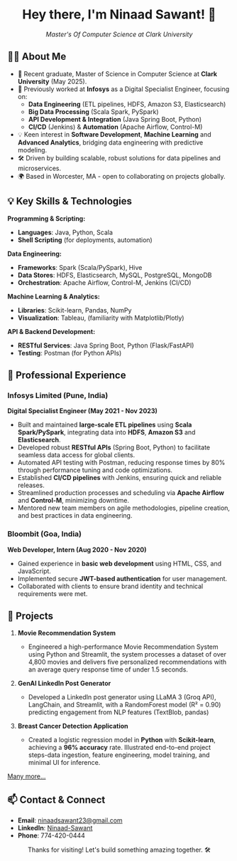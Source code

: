 <h1 align="center">Hey there, I'm Ninaad Sawant! 👋</h1>
<p align="center">
  <em>Master's Of Computer Science at Clark University</em>
</p>


## 👨‍💻 About Me

- 🚀 Recent graduate, Master of Science in Computer Science at **Clark University** (May 2025).
- 💼 Previously worked at **Infosys** as a Digital Specialist Engineer, focusing on:
  - **Data Engineering** (ETL pipelines, HDFS, Amazon S3, Elasticsearch)
  - **Big Data Processing** (Scala Spark, PySpark)
  - **API Development & Integration** (Java Spring Boot, Python)
  - **CI/CD** (Jenkins) & **Automation** (Apache Airflow, Control-M)
- 💡 Keen interest in **Software Development**, **Machine Learning** and **Advanced Analytics**, bridging data engineering with predictive modeling.
- 🛠️ Driven by building scalable, robust solutions for data pipelines and microservices.
- 🌍 Based in Worcester, MA - open to collaborating on projects globally.


## 💡 Key Skills & Technologies

**Programming & Scripting:**
- **Languages**: Java, Python, Scala
- **Shell Scripting** (for deployments, automation)

**Data Engineering:**
- **Frameworks**: Spark (Scala/PySpark), Hive  
- **Data Stores**: HDFS, Elasticsearch, MySQL, PostgreSQL, MongoDB  
- **Orchestration**: Apache Airflow, Control-M, Jenkins (CI/CD)

**Machine Learning & Analytics:**
- **Libraries**: Scikit-learn, Pandas, NumPy  
- **Visualization**: Tableau, (familiarity with Matplotlib/Plotly)

**API & Backend Development:**
- **RESTful Services**: Java Spring Boot, Python (Flask/FastAPI)
- **Testing**: Postman (for Python APIs)



## 💼 Professional Experience

### Infosys Limited (Pune, India)  
**Digital Specialist Engineer (May 2021 - Nov 2023)**  
- Built and maintained **large-scale ETL pipelines** using **Scala Spark/PySpark**, integrating data into **HDFS**, **Amazon S3** and **Elasticsearch**.  
- Developed robust **RESTful APIs** (Spring Boot, Python) to facilitate seamless data access for global clients.  
- Automated API testing with Postman, reducing response times by 80% through performance tuning and code optimizations.  
- Established **CI/CD pipelines** with Jenkins, ensuring quick and reliable releases.  
- Streamlined production processes and scheduling via **Apache Airflow** and **Control-M**, minimizing downtime.  
- Mentored new team members on agile methodologies, pipeline creation, and best practices in data engineering.

### Bloombit (Goa, India)  
**Web Developer, Intern (Aug 2020 - Nov 2020)**  
- Gained experience in **basic web development** using HTML, CSS, and JavaScript.  
- Implemented secure **JWT-based authentication** for user management.  
- Collaborated with clients to ensure brand identity and technical requirements were met.  



## 🔬 Projects

1. **Movie Recommendation System**  
   - Engineered a high-performance Movie Recommendation System using Python and Streamlit, the system processes a dataset of over 4,800 movies and delivers five personalized recommendations with an average query response time of under 1.5 seconds.
     
2. **GenAI LinkedIn Post Generator**
   - Developed a LinkedIn post generator using LLaMA 3 (Groq API), LangChain, and Streamlit, with a RandomForest model (R² = 0.90) predicting engagement from NLP features (TextBlob, pandas)

3. **Breast Cancer Detection Application**  
   - Created a logistic regression model in **Python** with **Scikit-learn**, achieving a **96% accuracy** rate. Illustrated end-to-end project steps-data ingestion, feature engineering, model training, and minimal UI for inference.
  
[Many more...](https://github.com/NinaadSawant23?tab=repositories)

## 📫 Contact & Connect

- **Email**: ninaadsawant23@gmail.com  
- **LinkedIn**: [Ninaad-Sawant](https://www.linkedin.com/in/ninaadsawant/)
- **Phone**: 774-420-0444  



<p align="center">Thanks for visiting! Let's build something amazing together. 🛠️</p>
